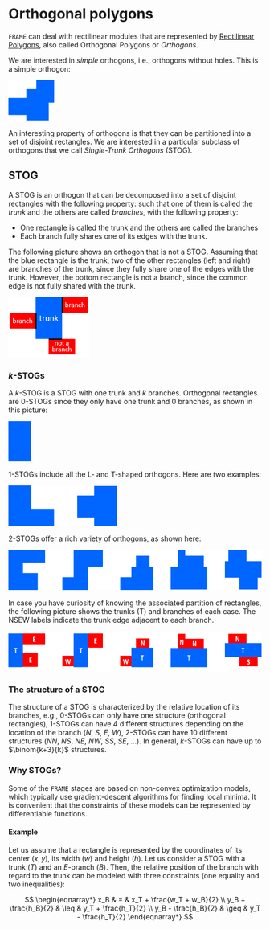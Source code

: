 # Orthogonal polygons

`FRAME` can deal with rectilinear modules that are represented by
[Rectilinear Polygons](https://en.wikipedia.org/wiki/Rectilinear_polygon), 
also called Orthogonal Polygons or *Orthogons*.

We are interested in *simple* orthogons, i.e., orthogons without holes. This is a simple orthogon:

<img src="pict/no-stog.png" alt="Rectilinear floorplan" style="height: 80px;"/>

An interesting property of orthogons is that they can be partitioned into a set of disjoint rectangles.
We are interested in a particular subclass of orthogons that we call *Single-Trunk Orthogons* (STOG).

## STOG

A STOG is an orthogon that can be decomposed into a set of disjoint rectangles with the following property:
such that one of them is
called the *trunk* and the others are called *branches*, with the following property:
* One rectangle is called the trunk and the others are called the branches
* Each branch fully shares one of its edges with the trunk.

The following picture shows an orthogon that is not a STOG. Assuming that the blue rectangle is the trunk, two
of the other rectangles (left and right) are branches of the trunk, since they fully share one of the edges
with the trunk. However, the bottom rectangle is not a branch, since the common edge is not fully shared
with the trunk.

<img src="pict/trunk_branch.png" alt="Rectilinear floorplan" style="height: 120px;"/>

### $k$-STOGs

A $k$-STOG is a STOG with one trunk and $k$ branches. Orthogonal rectangles are $0$-STOGs since they only
have one trunk and 0 branches, as shown in this picture:

<img src="pict/zero-stog.png" alt="Rectilinear floorplan" style="height: 80px;"/>

$1$-STOGs include all the L- and T-shaped orthogons. Here are two examples:

<img src="pict/one-stog.png" alt="Rectilinear floorplan" style="height: 80px;"/>

$2$-STOGs offer a rich variety of orthogons, as shown here:

<img src="pict/two-stog.png" alt="Rectilinear floorplan" style="height: 80px;"/>

In case you have curiosity of knowing the associated partition of rectangles, the following picture
shows the trunks (T) and branches of each case. The NSEW labels indicate the trunk edge adjacent to each branch.

<img src="pict/two-stog-rectangles.png" alt="Rectilinear floorplan" style="height: 80px;"/>

### The structure of a STOG

The structure of a STOG is characterized by the relative location of its branches, e.g., $0$-STOGs can only have one
structure (orthogonal rectangles), $1$-STOGs can have 4 different structures depending on the location of the branch
(*N*, *S*, *E*, *W*), $2$-STOGs can have 10 different structures (*NN*, *NS*, *NE*, *NW*, *SS*, *SE*, ...). In general,
$k$-STOGs can have up to $\binom{k+3}{k}$ structures.

### Why STOGs?

Some of the `FRAME` stages are based on non-convex optimization models, which typically use gradient-descent algorithms
for finding local minima. It is convenient that the constraints of these models can be represented
by differentiable functions. 

#### Example

Let us assume that a rectangle is represented by the coordinates of its center $(x,y)$, its width ($w$) and height
($h$). Let us consider a STOG with a trunk ($T$) and an $E$-branch ($B$). Then, the relative position of the branch
with regard to the trunk can be modeled with three constraints (one equality and two inequalities):

$$
\begin{eqnarray*}
x_B & = & x_T + \frac{w_T + w_B}{2} \\
y_B + \frac{h_B}{2} & \leq & y_T + \frac{h_T}{2} \\
y_B - \frac{h_B}{2} & \geq & y_T - \frac{h_T}{2}
\end{eqnarray*}
$$


